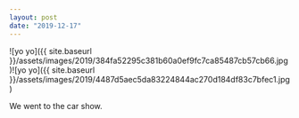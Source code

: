 ```yaml
---
layout: post
date: "2019-12-17"
---
```


![yo yo]({{ site.baseurl }}/assets/images/2019/384fa52295c381b60a0ef9fc7ca85487cb57cb66.jpg)![yo yo]({{ site.baseurl }}/assets/images/2019/4487d5aec5da83224844ac270d184df83c7bfec1.jpg)

We went to the car show.
